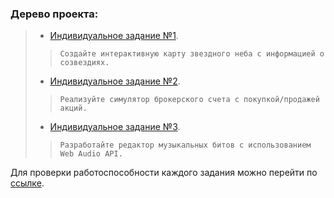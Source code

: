### Дерево проекта:

> * [Индивидуальное задание №1](lab4_indiv1.js).
> > ```Создайте интерактивную карту звездного неба с информацией о созвездиях.```
> * [Индивидуальное задание №2](lab4_indiv2.js).
> > ```Реализуйте симулятор брокерского счета с покупкой/продажей акций. ```
> * [Индивидуальное задание №3](lab4_indiv3.js).
> > ```Разработайте редактор музыкальных битов с использованием Web Audio API.```


Для проверки работоспособности каждого задания можно перейти по [ссылке](http://95.131.149.21:5019/js_4/).
